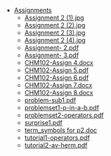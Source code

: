 - [Assignments](.\Chemistry\102\MS18\Assignments)
    - [Assignment 2 (1).jpg](Chemistry\102\MS18\Assignments\Assignment%202%20(1).jpg)
    - [Assignment 2 (2).jpg](Chemistry\102\MS18\Assignments\Assignment%202%20(2).jpg)
    - [Assignment 2 (3).jpg](Chemistry\102\MS18\Assignments\Assignment%202%20(3).jpg)
    - [Assignment 2 (4).jpg](Chemistry\102\MS18\Assignments\Assignment%202%20(4).jpg)
    - [Assignment- 2.pdf](Chemistry\102\MS18\Assignments\Assignment-%202.pdf)
    - [Assignment- 3.pdf](Chemistry\102\MS18\Assignments\Assignment-%203.pdf)
    - [CHM102-Assign 4.docx](Chemistry\102\MS18\Assignments\CHM102-Assign%204.docx)
    - [CHM102-Assign 5.pdf](Chemistry\102\MS18\Assignments\CHM102-Assign%205.pdf)
    - [CHM102-Assign 6.pdf](Chemistry\102\MS18\Assignments\CHM102-Assign%206.pdf)
    - [CHM102-Assign 7.docx](Chemistry\102\MS18\Assignments\CHM102-Assign%207.docx)
    - [CHM102-Assign 8.docx](Chemistry\102\MS18\Assignments\CHM102-Assign%208.docx)
    - [problem-sub1.pdf](Chemistry\102\MS18\Assignments\problem-sub1.pdf)
    - [problemset1-p-in-a-b.pdf](Chemistry\102\MS18\Assignments\problemset1-p-in-a-b.pdf)
    - [problemset2-operators.pdf](Chemistry\102\MS18\Assignments\problemset2-operators.pdf)
    - [surprise1.pdf](Chemistry\102\MS18\Assignments\surprise1.pdf)
    - [term_symbols for p2.doc](Chemistry\102\MS18\Assignments\term_symbols%20for%20p2.doc)
    - [tutorial1-operators.pdf](Chemistry\102\MS18\Assignments\tutorial1-operators.pdf)
    - [tutorial2-av-herm.pdf](Chemistry\102\MS18\Assignments\tutorial2-av-herm.pdf)
